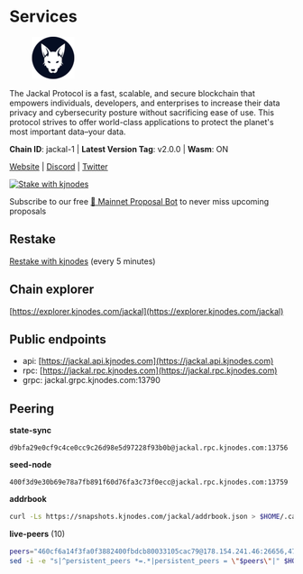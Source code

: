# Services

<figure><img src="https://raw.githubusercontent.com/kj89/cosmos-images/main/logos/jackal.png" alt=""><figcaption></figcaption></figure>

The Jackal Protocol is a fast, scalable, and secure blockchain that empowers  individuals, developers, and enterprises to increase their data privacy and  cybersecurity posture without sacrificing ease of use. This protocol strives  to offer world-class applications to protect the planet's most important data–your data.

**Chain ID**: jackal-1 | **Latest Version Tag**: v2.0.0 | **Wasm**: ON

[Website](https://jackalprotocol.com) | [Discord](https://discord.com/invite/5GKym3p6rj) | [Twitter](https://twitter.com/Jackal_Protocol)

[![Stake with kjnodes](https://i.ibb.co/cr44Q8j/button-stake-with-kjnodes.png)](https://restake.app/jackal/jklvaloper1tr3wm3mdkz0tda6t7vavqnn7fe2g4un0f67xmt)

Subscribe to our free [🤖 Mainnet Proposal Bot](https://t.me/kjnodes_proposal_bot) to never miss upcoming proposals

## Restake

[Restake with kjnodes](https://restake.app/jackal/jklvaloper1tr3wm3mdkz0tda6t7vavqnn7fe2g4un0f67xmt) (every 5 minutes)
## Chain explorer
[https://explorer.kjnodes.com/jackal](https://explorer.kjnodes.com/jackal)

## Public endpoints

* api: [https://jackal.api.kjnodes.com](https://jackal.api.kjnodes.com)
* rpc: [https://jackal.rpc.kjnodes.com](https://jackal.rpc.kjnodes.com)
* grpc: jackal.grpc.kjnodes.com:13790

## Peering

**state-sync**

```text
d9bfa29e0cf9c4ce0cc9c26d98e5d97228f93b0b@jackal.rpc.kjnodes.com:13756
```

**seed-node**

```text
400f3d9e30b69e78a7fb891f60d76fa3c73f0ecc@jackal.rpc.kjnodes.com:13759
```

**addrbook**
```bash
curl -Ls https://snapshots.kjnodes.com/jackal/addrbook.json > $HOME/.canine/config/addrbook.json
```

**live-peers** (10)
```bash
peers="460cf6a14f3fa0f3882400fbdcb80033105cac79@178.154.241.46:26656,4784ecce6ee23c6c26ab8e36e95fcca9e0e406c6@65.109.82.112:11656,0daa5dcda773b1d3842ba2881cf27aab519a2cac@54.36.108.222:28656,3576d2b9b3195f64024b5308d5435875f33f2a19@154.12.227.132:26656,57289417d9fc979f20b350e504996f12d8e5f492@51.222.154.113:26656,d9bfa29e0cf9c4ce0cc9c26d98e5d97228f93b0b@65.109.88.38:13756,51cbeb39315ef7366b77953ebf6ad905443e6e30@65.109.93.44:17556,11aeebfb549832b53d58c01a5b15e72746f2b4ce@15.235.87.236:26656,ac8b52dd329a11d2351e264b6ee19808c2bfa22b@75.119.139.114:26656,e98ed884751f26b98bc32d4469efd53b3507129f@15.235.114.194:10756"
sed -i -e "s|^persistent_peers *=.*|persistent_peers = \"$peers\"|" $HOME/.canine/config/config.toml
```
